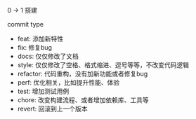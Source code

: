 0 -> 1 搭建

commit type
* feat: 添加新特性
* fix: 修复bug
* docs: 仅仅修改了文档
* style: 仅仅修改了空格、格式缩进、逗号等等，不改变代码逻辑
* refactor: 代码重构，没有加新功能或者修复bug
* perf: 优化相关，比如提升性能、体验
* test: 增加测试用例
* chore: 改变构建流程、或者增加依赖库、工具等
* revert: 回滚到上一个版本


